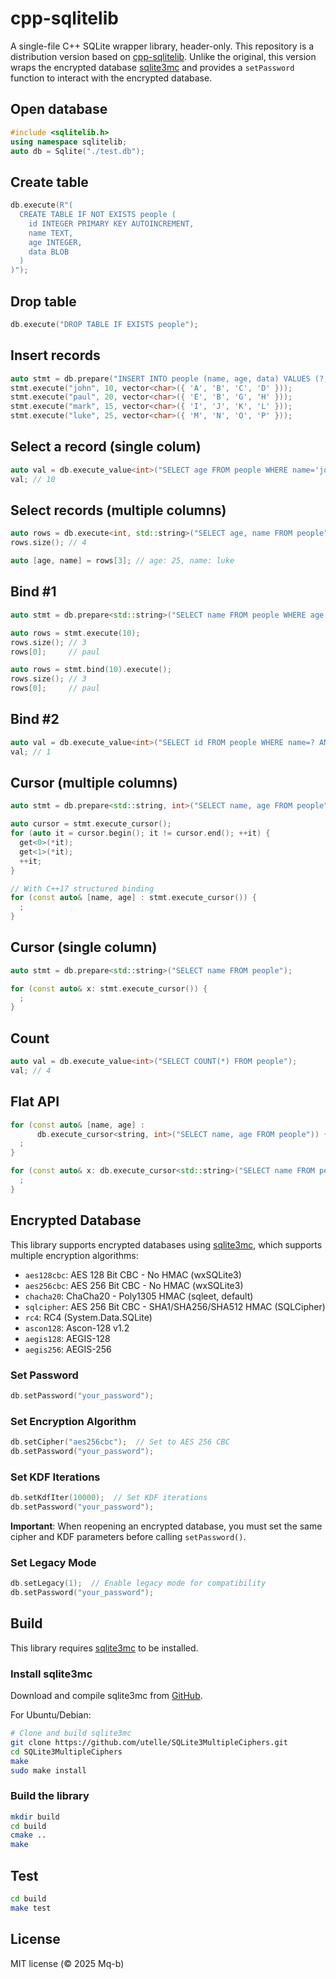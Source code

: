 # cpp-sqlitelib

A single-file C++ SQLite wrapper library, header-only. This repository is a distribution version based on [cpp-sqlitelib](https://github.com/yhirose/cpp-sqlitelib). Unlike the original, this version wraps the encrypted database [sqlite3mc](https://github.com/utelle/SQLite3MultipleCiphers) and provides a `setPassword` function to interact with the encrypted database.

## Open database

```cpp
#include <sqlitelib.h>
using namespace sqlitelib;
auto db = Sqlite("./test.db");
```

## Create table

```cpp
db.execute(R"(
  CREATE TABLE IF NOT EXISTS people (
    id INTEGER PRIMARY KEY AUTOINCREMENT,
    name TEXT,
    age INTEGER,
    data BLOB
  )
)");
```

## Drop table

```cpp
db.execute("DROP TABLE IF EXISTS people");
```

## Insert records

```cpp
auto stmt = db.prepare("INSERT INTO people (name, age, data) VALUES (?, ?, ?)");
stmt.execute("john", 10, vector<char>({ 'A', 'B', 'C', 'D' }));
stmt.execute("paul", 20, vector<char>({ 'E', 'B', 'G', 'H' }));
stmt.execute("mark", 15, vector<char>({ 'I', 'J', 'K', 'L' }));
stmt.execute("luke", 25, vector<char>({ 'M', 'N', 'O', 'P' }));
```

## Select a record (single colum)

```cpp
auto val = db.execute_value<int>("SELECT age FROM people WHERE name='john'");
val; // 10
```

## Select records (multiple columns)

```cpp
auto rows = db.execute<int, std::string>("SELECT age, name FROM people");
rows.size(); // 4

auto [age, name] = rows[3]; // age: 25, name: luke
```

## Bind #1

```cpp
auto stmt = db.prepare<std::string>("SELECT name FROM people WHERE age > ?");

auto rows = stmt.execute(10);
rows.size(); // 3
rows[0];     // paul

auto rows = stmt.bind(10).execute();
rows.size(); // 3
rows[0];     // paul
```

## Bind #2

```cpp
auto val = db.execute_value<int>("SELECT id FROM people WHERE name=? AND age=?", "john", 10);
val; // 1
```

## Cursor (multiple columns)

```cpp
auto stmt = db.prepare<std::string, int>("SELECT name, age FROM people");

auto cursor = stmt.execute_cursor();
for (auto it = cursor.begin(); it != cursor.end(); ++it) {
  get<0>(*it);
  get<1>(*it);
  ++it;
}

// With C++17 structured binding
for (const auto& [name, age] : stmt.execute_cursor()) {
  ;
}
```

## Cursor (single column)

```cpp
auto stmt = db.prepare<std::string>("SELECT name FROM people");

for (const auto& x: stmt.execute_cursor()) {
  ;
}
```

## Count

```cpp
auto val = db.execute_value<int>("SELECT COUNT(*) FROM people");
val; // 4
```

## Flat API

```cpp
for (const auto& [name, age] :
      db.execute_cursor<string, int>("SELECT name, age FROM people")) {
  ;
}

for (const auto& x: db.execute_cursor<std::string>("SELECT name FROM people")) {
  ;
}
```

## Encrypted Database

This library supports encrypted databases using [sqlite3mc](https://github.com/utelle/SQLite3MultipleCiphers), which supports multiple encryption algorithms:

- `aes128cbc`: AES 128 Bit CBC - No HMAC (wxSQLite3)
- `aes256cbc`: AES 256 Bit CBC - No HMAC (wxSQLite3)
- `chacha20`: ChaCha20 - Poly1305 HMAC (sqleet, default)
- `sqlcipher`: AES 256 Bit CBC - SHA1/SHA256/SHA512 HMAC (SQLCipher)
- `rc4`: RC4 (System.Data.SQLite)
- `ascon128`: Ascon-128 v1.2
- `aegis128`: AEGIS-128
- `aegis256`: AEGIS-256

### Set Password

```cpp
db.setPassword("your_password");
```

### Set Encryption Algorithm

```cpp
db.setCipher("aes256cbc");  // Set to AES 256 CBC
db.setPassword("your_password");
```

### Set KDF Iterations

```cpp
db.setKdfIter(10000);  // Set KDF iterations
db.setPassword("your_password");
```

**Important**: When reopening an encrypted database, you must set the same cipher and KDF parameters before calling `setPassword()`.

### Set Legacy Mode

```cpp
db.setLegacy(1);  // Enable legacy mode for compatibility
db.setPassword("your_password");
```

## Build

This library requires [sqlite3mc](https://github.com/utelle/SQLite3MultipleCiphers) to be installed.

### Install sqlite3mc

Download and compile sqlite3mc from [GitHub](https://github.com/utelle/SQLite3MultipleCiphers).

For Ubuntu/Debian:
```bash
# Clone and build sqlite3mc
git clone https://github.com/utelle/SQLite3MultipleCiphers.git
cd SQLite3MultipleCiphers
make
sudo make install
```

### Build the library

```bash
mkdir build
cd build
cmake ..
make
```

## Test

```bash
cd build
make test
```

## License

MIT license (© 2025 Mq-b)
